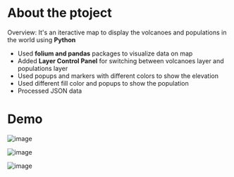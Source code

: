 # About the ptoject
  
Overview: It's an iteractive map to display the volcanoes and populations in the world using **Python**
* Used **folium and pandas** packages to visualize data on map
* Added **Layer Control Panel** for switching between volcanoes layer and populations layer
* Used popups and markers with different colors to show the elevation
* Used different fill color and popups to show the population
* Processed JSON data
  
# Demo
  
![image](https://user-images.githubusercontent.com/87431812/170810187-0936b401-cb38-4612-8b44-1eeaa1f5cd65.png)
  
![image](https://user-images.githubusercontent.com/87431812/170810283-d3cf28cf-2981-4c88-9bd5-0c92f30ab65d.png)
  
![image](https://user-images.githubusercontent.com/87431812/170810306-51a7bc69-05e8-4390-89cb-38e74224fbd5.png)


